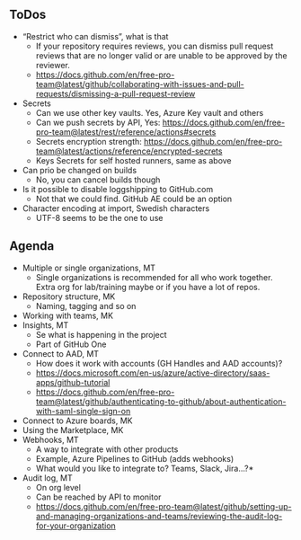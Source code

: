 ## ToDos

* “Restrict who can dismiss”, what is that
  * If your repository requires reviews, you can dismiss pull request reviews that are no longer valid or are unable to be approved by the reviewer.
  * https://docs.github.com/en/free-pro-team@latest/github/collaborating-with-issues-and-pull-requests/dismissing-a-pull-request-review
* Secrets
  * Can we use other key vaults. Yes, Azure Key vault and others
  * Can we push secrets by API, Yes: https://docs.github.com/en/free-pro-team@latest/rest/reference/actions#secrets
  * Secrets encryption strength: https://docs.github.com/en/free-pro-team@latest/actions/reference/encrypted-secrets
  * Keys Secrets for self hosted runners, same as above
* Can prio be changed on builds
  * No, you can cancel builds though 
* Is it possible to disable loggshipping to GitHub.com
  * Not that we could find. GitHub AE could be an option
* Character encoding at import, Swedish characters
  * UTF-8 seems to be the one to use

## Agenda
* Multiple or single organizations, MT
  * Single organizations is recommended for all who work together. Extra org for lab/training maybe or if you have a lot of repos.
* Repository structure, MK
  * Naming, tagging and so on
* Working with teams, MK
* Insights, MT
  * Se what is happening in the project
  * Part of GitHub One
* Connect to AAD, MT
  * How does it work with accounts (GH Handles and AAD accounts)?
  * https://docs.microsoft.com/en-us/azure/active-directory/saas-apps/github-tutorial
  * https://docs.github.com/en/free-pro-team@latest/github/authenticating-to-github/about-authentication-with-saml-single-sign-on
* Connect to Azure boards, MK
* Using the Marketplace, MK 
* Webhooks, MT
  * A way to integrate with other products
  * Example, Azure Pipelines to GitHub (adds webhooks)
  * What would you like to integrate to? Teams, Slack, Jira...?* 
* Audit log, MT
  * On org level
  * Can be reached by API to monitor
  * https://docs.github.com/en/free-pro-team@latest/github/setting-up-and-managing-organizations-and-teams/reviewing-the-audit-log-for-your-organization


